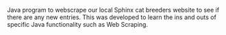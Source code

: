 Java program to webscrape our local Sphinx cat breeders website to see if there are any new entries. This was developed to learn the ins and outs of specific Java functionality such as Web Scraping.
